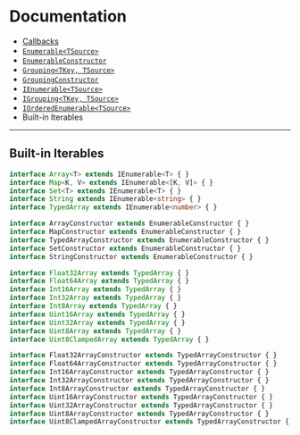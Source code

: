 # Documentation

* [Callbacks](callbacks.md)
* [`Enumerable<TSource>`](Enumerable.md)
* [`EnumerableConstructor`](EnumerableConstructor.md)
* [`Grouping<TKey, TSource>`](Grouping.md)
* [`GroupingConstructor`](GroupingConstructor.md)
* [`IEnumerable<TSource>`](IEnumerable.md)
* [`IGrouping<TKey, TSource>`](IGrouping.md)
* [`IOrderedEnumerable<TSource>`](IOrderedEnumerable.md)
* Built-in Iterables

---

## Built-in Iterables

```ts
interface Array<T> extends IEnumerable<T> { }
interface Map<K, V> extends IEnumerable<[K, V]> { }
interface Set<T> extends IEnumerable<T> { }
interface String extends IEnumerable<string> { }
interface TypedArray extends IEnumerable<number> { }

interface ArrayConstructor extends EnumerableConstructor { }
interface MapConstructor extends EnumerableConstructor { }
interface TypedArrayConstructor extends EnumerableConstructor { }
interface SetConstructor extends EnumerableConstructor { }
interface StringConstructor extends EnumerableConstructor { }

interface Float32Array extends TypedArray { }
interface Float64Array extends TypedArray { }
interface Int16Array extends TypedArray { }
interface Int32Array extends TypedArray { }
interface Int8Array extends TypedArray { }
interface Uint16Array extends TypedArray { }
interface Uint32Array extends TypedArray { }
interface Uint8Array extends TypedArray { }
interface Uint8ClampedArray extends TypedArray { }

interface Float32ArrayConstructor extends TypedArrayConstructor { }
interface Float64ArrayConstructor extends TypedArrayConstructor { }
interface Int16ArrayConstructor extends TypedArrayConstructor { }
interface Int32ArrayConstructor extends TypedArrayConstructor { }
interface Int8ArrayConstructor extends TypedArrayConstructor { }
interface Uint16ArrayConstructor extends TypedArrayConstructor { }
interface Uint32ArrayConstructor extends TypedArrayConstructor { }
interface Uint8ArrayConstructor extends TypedArrayConstructor { }
interface Uint8ClampedArrayConstructor extends TypedArrayConstructor { }
```
